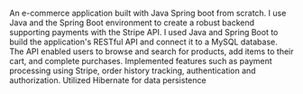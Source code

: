 An e-commerce application built with Java Spring boot from scratch. I use Java and the Spring Boot environment to create a robust backend supporting payments with the Stripe API. I used Java and Spring Boot to build the application's RESTful API and connect it to a MySQL database. The API enabled users to browse and search for products, add items to their cart, and complete purchases. Implemented features such as payment processing using Stripe, order history tracking, authentication and authorization. Utilized Hibernate for data persistence
